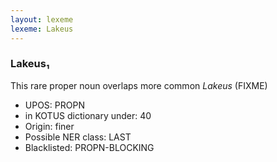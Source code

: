 ```yaml
---
layout: lexeme
lexeme: Lakeus
---
```


###  Lakeus₁

This rare proper noun overlaps more common *Lakeus* (FIXME)
* UPOS:  PROPN
* in KOTUS dictionary under:  40
* Origin:  finer
* Possible NER class:  LAST
* Blacklisted:  PROPN-BLOCKING

